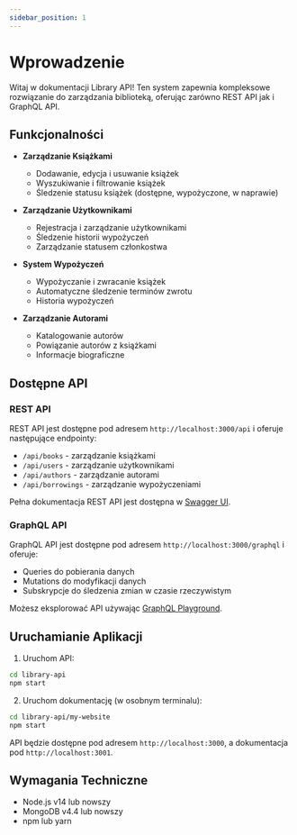 ```yaml
---
sidebar_position: 1
---
```


# Wprowadzenie

Witaj w dokumentacji Library API! Ten system zapewnia kompleksowe rozwiązanie do zarządzania biblioteką, oferując zarówno REST API jak i GraphQL API.

## Funkcjonalności

- **Zarządzanie Książkami**
  - Dodawanie, edycja i usuwanie książek
  - Wyszukiwanie i filtrowanie książek
  - Śledzenie statusu książek (dostępne, wypożyczone, w naprawie)

- **Zarządzanie Użytkownikami**
  - Rejestracja i zarządzanie użytkownikami
  - Śledzenie historii wypożyczeń
  - Zarządzanie statusem członkostwa

- **System Wypożyczeń**
  - Wypożyczanie i zwracanie książek
  - Automatyczne śledzenie terminów zwrotu
  - Historia wypożyczeń

- **Zarządzanie Autorami**
  - Katalogowanie autorów
  - Powiązanie autorów z książkami
  - Informacje biograficzne

## Dostępne API

### REST API
REST API jest dostępne pod adresem `http://localhost:3000/api` i oferuje następujące endpointy:

- `/api/books` - zarządzanie książkami
- `/api/users` - zarządzanie użytkownikami
- `/api/authors` - zarządzanie autorami
- `/api/borrowings` - zarządzanie wypożyczeniami

Pełna dokumentacja REST API jest dostępna w [Swagger UI](http://localhost:3000/api-docs).

### GraphQL API
GraphQL API jest dostępne pod adresem `http://localhost:3000/graphql` i oferuje:

- Queries do pobierania danych
- Mutations do modyfikacji danych
- Subskrypcje do śledzenia zmian w czasie rzeczywistym

Możesz eksplorować API używając [GraphQL Playground](http://localhost:3000/graphql).

## Uruchamianie Aplikacji

1. Uruchom API:
```bash
cd library-api
npm start
```

2. Uruchom dokumentację (w osobnym terminalu):
```bash
cd library-api/my-website
npm start
```

API będzie dostępne pod adresem `http://localhost:3000`, a dokumentacja pod `http://localhost:3001`.

## Wymagania Techniczne

- Node.js v14 lub nowszy
- MongoDB v4.4 lub nowszy
- npm lub yarn
